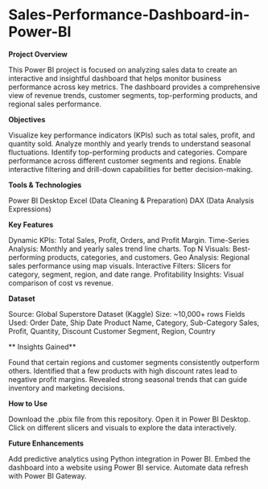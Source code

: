 # Sales-Performance-Dashboard-in-Power-BI

**Project Overview**

This Power BI project is focused on analyzing sales data to create an interactive and insightful dashboard that helps monitor business performance across key metrics. The dashboard provides a comprehensive view of revenue trends, customer segments, top-performing products, and regional sales performance.

**Objectives**

Visualize key performance indicators (KPIs) such as total sales, profit, and quantity sold.
Analyze monthly and yearly trends to understand seasonal fluctuations.
Identify top-performing products and categories.
Compare performance across different customer segments and regions.
Enable interactive filtering and drill-down capabilities for better decision-making.

 **Tools & Technologies**
 
Power BI Desktop
Excel (Data Cleaning & Preparation)
DAX (Data Analysis Expressions)

**Key Features**

Dynamic KPIs: Total Sales, Profit, Orders, and Profit Margin.
Time-Series Analysis: Monthly and yearly sales trend line charts.
Top N Visuals: Best-performing products, categories, and customers.
Geo Analysis: Regional sales performance using map visuals.
Interactive Filters: Slicers for category, segment, region, and date range.
Profitability Insights: Visual comparison of cost vs revenue.

**Dataset**

Source: Global Superstore Dataset (Kaggle)
Size: ~10,000+ rows
Fields Used:
Order Date, Ship Date
Product Name, Category, Sub-Category
Sales, Profit, Quantity, Discount
Customer Segment, Region, Country

** Insights Gained**

Found that certain regions and customer segments consistently outperform others.
Identified that a few products with high discount rates lead to negative profit margins.
Revealed strong seasonal trends that can guide inventory and marketing decisions.

**How to Use**

Download the .pbix file from this repository.
Open it in Power BI Desktop.
Click on different slicers and visuals to explore the data interactively.

**Future Enhancements**

Add predictive analytics using Python integration in Power BI.
Embed the dashboard into a website using Power BI service.
Automate data refresh with Power BI Gateway.



